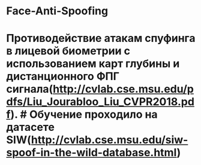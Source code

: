 # Face-Anti-Spoofing
# Противодействие атакам спуфинга в лицевой биометрии с использованием карт глубины и дистанционного ФПГ сигнала(http://cvlab.cse.msu.edu/pdfs/Liu_Jourabloo_Liu_CVPR2018.pdf). # Обучение проходило на датасете SIW(http://cvlab.cse.msu.edu/siw-spoof-in-the-wild-database.html)

